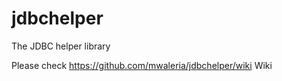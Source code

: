 jdbchelper
==========

The JDBC helper library

Please check https://github.com/mwaleria/jdbchelper/wiki Wiki
